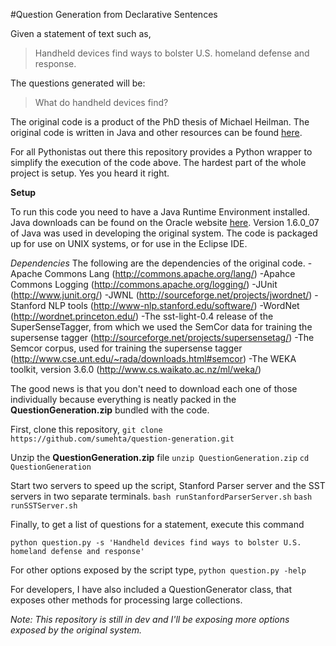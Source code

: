 #Question Generation from Declarative Sentences


Given a statement of text such as,
>Handheld devices find ways to bolster U.S. homeland defense and response.

The questions generated will be:
>What do handheld devices find?

The original code is a product of the PhD thesis of Michael Heilman. The original code is written in Java and other resources can be found [here](http://www.cs.cmu.edu/~ark/mheilman/questions/).

For all Pythonistas out there this repository provides a Python wrapper to simplify the execution of the code above.
The hardest part of the whole project is setup. Yes you heard it right.

**Setup**

To run this code you need to have a Java Runtime Environment installed. Java downloads can be found on the Oracle website [here](https://www.java.com/en/download/manual.jsp). Version 1.6.0_07 of Java was used in developing the original system. The code is packaged up for use on UNIX systems, or for use in the Eclipse IDE.

*Dependencies*
The following are the dependencies of the original code.
-Apache Commons Lang (http://commons.apache.org/lang/)
-Apahce Commons Logging (http://commons.apache.org/logging/)
-JUnit (http://www.junit.org/)
-JWNL (http://sourceforge.net/projects/jwordnet/)
-Stanford NLP tools (http://www-nlp.stanford.edu/software/)
-WordNet (http://wordnet.princeton.edu/)
-The sst-light-0.4 release of the SuperSenseTagger, from which we used the SemCor data for training the supersense tagger (http://sourceforge.net/projects/supersensetag/)
-The Semcor corpus, used for training the supersense tagger (http://www.cse.unt.edu/~rada/downloads.html#semcor)
-The WEKA toolkit, version 3.6.0 (http://www.cs.waikato.ac.nz/ml/weka/)


The good news is that you don't need to download each one of those individually because everything is neatly packed in the **QuestionGeneration.zip** bundled with the code.

First, clone this repository,
`git clone https://github.com/sumehta/question-generation.git`

Unzip the **QuestionGeneration.zip** file
`unzip QuestionGeneration.zip`
`cd QuestionGeneration`

Start two servers to speed up the script, Stanford Parser server and the SST servers in two separate terminals.
`bash runStanfordParserServer.sh`
`bash runSSTServer.sh`

Finally, to get a list of questions for a statement, execute this command

`python question.py -s 'Handheld devices find ways to bolster U.S. homeland defense and response'`

For other options exposed by the script type,
`python question.py -help`

For developers, I have also included a QuestionGenerator class, that exposes other methods for processing large collections.

*Note: This repository is still in dev and I'll be exposing more options exposed by the original system.*
